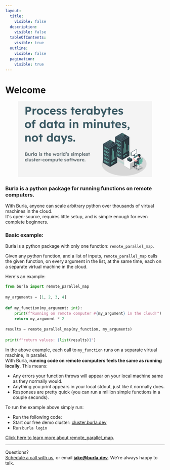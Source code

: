 ```yaml
---
layout:
  title:
    visible: false
  description:
    visible: false
  tableOfContents:
    visible: true
  outline:
    visible: false
  pagination:
    visible: true
---
```


# Welcome

<figure><img src=".gitbook/assets/random logos and graphics (6).png" alt=""><figcaption></figcaption></figure>

### Burla is a python package for running functions on remote computers.

With Burla, anyone can scale arbitrary python over thousands of virtual machines in the cloud.\
It's open-source, requires little setup, and is simple enough for even complete beginners.

### Basic example:

Burla is a python package with only one function: `remote_parallel_map`.

Given any python function, and a list of inputs, `remote_parallel_map` calls the given function, on every argument in the list, at the same time, each on a separate virtual machine in the cloud.

Here's an example:

```python
from burla import remote_parallel_map

my_arguments = [1, 2, 3, 4]

def my_function(my_argument: int):
    print(f"Running on remote computer #{my_argument} in the cloud!")
    return my_argument * 2
    
results = remote_parallel_map(my_function, my_arguments)

print(f"return values: {list(results)}")
```

In the above example, each call to `my_function` runs on a separate virtual machine, in parallel.\
With Burla, **running code on remote computers feels the same as running locally**. This means:

* Any errors your function throws will appear on your local machine same as they normally would.&#x20;
* Anything you print appears in your local stdout, just like it normally does.
* Responses are pretty quick (you can run a million simple functions in a couple seconds).

To run the example above simply run:

* Run the following code:
* Start our free demo cluster: [cluster.burla.dev](https://cluster.burla.dev)
* Run `burla login`

[Click here to learn more about remote\_parallel\_map](overview.md#burla.remote_parallel_map).











***

Questions?\
[Schedule a call with us](http://cal.com/jakez/burla), or email **jake@burla.dev**. We're always happy to talk.

